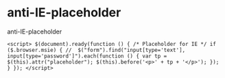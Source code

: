 anti-IE-placeholder
===================

anti-IE-placeholder


`<script>
    $(document).ready(function () {
        /* Placeholder for IE */
        if ($.browser.msie) { // 
            $("form").find("input[type='text'], input[type='password']").each(function () {
                var tp = $(this).attr("placeholder");
                $(this).before('<p>' + tp + '</p>');
            });
        }
    });
</script>`